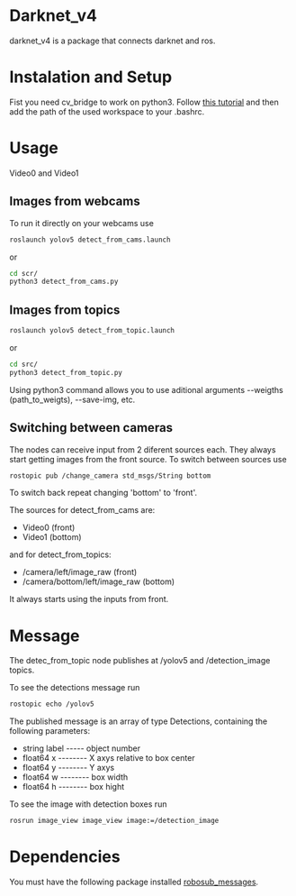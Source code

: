 # Darknet_v4
darknet_v4 is a package that connects darknet and ros. 

# Instalation and Setup
Fist you need cv_bridge to work on python3. Follow [this tutorial](https://medium.com/@beta_b0t/how-to-setup-ros-with-python-3-44a69ca36674) and then add the path of the used workspace to your .bashrc.

# Usage


Video0 and Video1 
## Images from webcams
To run it directly on your webcams use
```bash
roslaunch yolov5 detect_from_cams.launch
```
or
```bash
cd scr/ 
python3 detect_from_cams.py
```

## Images from topics
```bash
roslaunch yolov5 detect_from_topic.launch
```
or
```bash
cd src/
python3 detect_from_topic.py 
```


Using python3 command allows you to use aditional arguments --weigths (path_to_weigts), --save-img, etc.

## Switching between cameras
The nodes can receive input from 2 diferent sources each. They always start getting images from the front source.
To switch between sources use 
```bash 
rostopic pub /change_camera std_msgs/String bottom
```
To switch back repeat changing 'bottom' to 'front'. 

The sources for detect_from_cams are:
- Video0 (front)
- Video1 (bottom) 

and for detect_from_topics:
- /camera/left/image_raw (front) 
- /camera/bottom/left/image_raw (bottom)

It always starts using the inputs from front.

# Message
The detec_from_topic node publishes at /yolov5 and /detection_image topics. 

To see the detections message run
```bash
rostopic echo /yolov5
```

The published message is an array of type Detections, containing the following parameters:

* string label ----- object number
* float64 x -------- X axys relative to box center 
* float64 y -------- Y axys 
* float64 w -------- box width
* float64 h -------- box hight

To see the image with detection boxes run
```bash
rosrun image_view image_view image:=/detection_image
```
# Dependencies
You must have the following package installed [robosub_messages](https://gitlab.com/nautilusufrj/brhue/robosub_msgs). 
